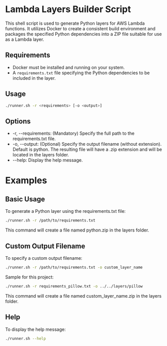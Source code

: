 # Lambda Layers Builder Script

This shell script is used to generate Python layers for AWS Lambda functions. It utilizes Docker to create a consistent build environment and packages the specified Python dependencies into a ZIP file suitable for use as a Lambda layer.

## Requirements

- Docker must be installed and running on your system.
- A `requirements.txt` file specifying the Python dependencies to be included in the layer.

## Usage

```sh
./runner.sh -r <requirements> [-o <output>]
```

## Options

- -r, --requirements: (Mandatory) Specify the full path to the requirements.txt file.
- -o, --output: (Optional) Specify the output filename (without extension). Default is python. The resulting file will have a .zip extension and will be located in the layers folder.
- --help: Display the help message.

# Examples

## Basic Usage

To generate a Python layer using the requirements.txt file:

```sh
./runner.sh -r /path/to/requirements.txt
```

This command will create a file named python.zip in the layers folder.

## Custom Output Filename

To specify a custom output filename:

```sh
./runner.sh -r /path/to/requirements.txt -o custom_layer_name
```
Sample for this project:

```sh
./runner.sh -r requirements_pillow.txt -o ../../layers/pillow
```


This command will create a file named custom_layer_name.zip in the layers folder.

## Help

To display the help message:

```sh
./runner.sh --help
```